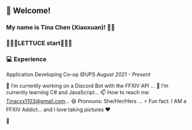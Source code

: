 ## 👋 Welcome!

###  My name is Tina Chen (Xiaoxuan)! 👩‍🎓
### 🥗🥗🥗LETTUCE start🥗🥗🥗

### 💻 Experience
Application Developing Co-op @UPS _August 2021 - Present_ 

🔭 I’m currently working on a Discord Bot with the FFXIV API ...
🌱 I’m currently learning C# and JavaScript...
📫 How to reach me: Tinacxx1103@gmail.com...
😄 Pronouns: She/Her/Hers ...
⚡ Fun fact: I AM a FFXIV Addict... and I love taking pictures ❤

👐 
